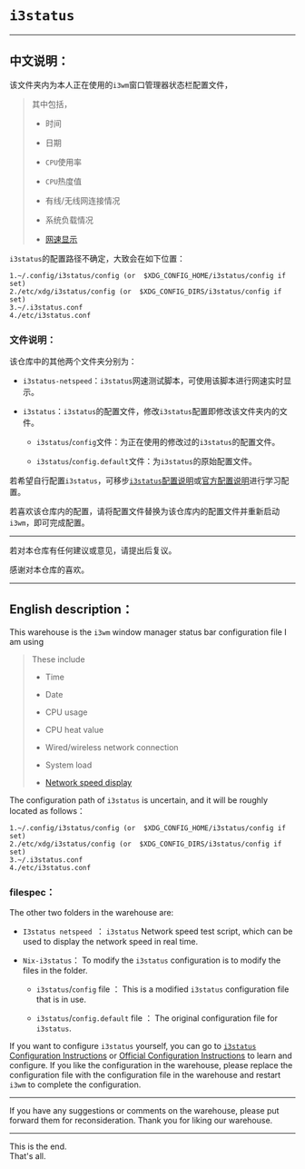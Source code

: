 # `i3status`

------

## 中文说明：

该文件夹内为本人正在使用的`i3wm`窗口管理器状态栏配置文件，    </br>

> 其中包括，    </br>
> 
> - 时间    </br>
> 
> - 日期    </br>
> 
> - `CPU`使用率    </br>
> 
> - `CPU`热度值    </br>
> 
> - 有线/无线网连接情况    </br>
> 
> - 系统负载情况    </br>
> 
> - [网速显示](./i3status-netspeed/net-speed-Readme.md)    </br>

`i3status`的配置路径不确定，大致会在如下位置：

```shell
1.~/.config/i3status/config (or  $XDG_CONFIG_HOME/i3status/config if set)
2./etc/xdg/i3status/config (or  $XDG_CONFIG_DIRS/i3status/config if set)
3.~/.i3status.conf  
4./etc/i3status.conf
```

### 文件说明：

该仓库中的其他两个文件夹分别为：

- `i3status-netspeed`：`i3status`网速测试脚本，可使用该脚本进行网速实时显示。

- `i3status`：`i3status`的配置文件，修改`i3status`配置即修改该文件夹内的文件。
  
  - `i3status`/`config`文件：为正在使用的修改过的`i3status`的配置文件。
  
  - `i3status`/`config.default`文件：为`i3status`的原始配置文件。

若希望自行配置`i3status`，可移步[`i3status`配置说明](./i3status-configuration-description.md)或[官方配置说明](https://i3wm.org/docs/i3status.html)进行学习配置。

若喜欢该仓库内的配置，请将配置文件替换为该仓库内的配置文件并重新启动`i3wm`，即可完成配置。

------

若对本仓库有任何建议或意见，请提出后复议。

感谢对本仓库的喜欢。

------

## English description：

This warehouse is the `i3wm` window manager status bar configuration file I am using    </br>

> These include     </br>
> 
> - Time    </br>
> 
> - Date    </br>
> 
> - CPU usage    </br>
> 
> - CPU heat value    </br>
> 
> - Wired/wireless network connection    </br>
> 
> - System load    </br>
> 
> - [Network speed display](./i3status-netspeed/net-speed-Readme.md)    </br>

The configuration path of `i3status` is uncertain, and it will be roughly located as follows：    </br> 

```shell
1.~/.config/i3status/config (or  $XDG_CONFIG_HOME/i3status/config if set)
2./etc/xdg/i3status/config (or  $XDG_CONFIG_DIRS/i3status/config if set)
3.~/.i3status.conf  
4./etc/i3status.conf
```

### filespec：

The other two folders in the warehouse are:    </br>

- `I3status netspeed `： ` i3status ` Network speed test script, which can be used to display the network speed in real time.    </br>

- `Nix-i3status`： To modify the `i3status` configuration is to modify the files in the folder.   </br>
  
  - `i3status`/`config` file ： This is a modified `i3status` configuration file that is in use.
  
  - `i3status`/`config.default` file ： The original configuration file for `i3status`.

If you want to configure `i3status` yourself, you can go to [`i3status` Configuration Instructions](./i3status-configuration-description.md) or [Official Configuration Instructions](https://i3wm.org/docs/i3status.html) to learn and configure.
If you like the configuration in the warehouse, please replace the configuration file with the configuration file in the warehouse and restart `i3wm` to complete the configuration.

------

If you have any suggestions or comments on the warehouse, please put forward them for reconsideration.
Thank you for liking our warehouse.

------

This is the end.    </br>
That's all.    </br>
